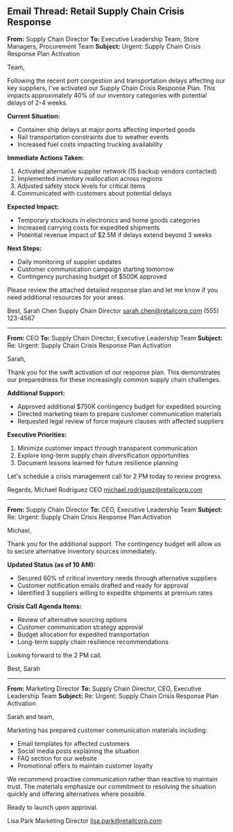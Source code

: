 ## Email Thread: Retail Supply Chain Crisis Response

**From:** Supply Chain Director
**To:** Executive Leadership Team, Store Managers, Procurement Team
**Subject:** Urgent: Supply Chain Crisis Response Plan Activation

Team,

Following the recent port congestion and transportation delays affecting our key suppliers, I've activated our Supply Chain Crisis Response Plan. This impacts approximately 40% of our inventory categories with potential delays of 2-4 weeks.

**Current Situation:**
- Container ship delays at major ports affecting imported goods
- Rail transportation constraints due to weather events
- Increased fuel costs impacting trucking availability

**Immediate Actions Taken:**
1. Activated alternative supplier network (15 backup vendors contacted)
2. Implemented inventory reallocation across regions
3. Adjusted safety stock levels for critical items
4. Communicated with customers about potential delays

**Expected Impact:**
- Temporary stockouts in electronics and home goods categories
- Increased carrying costs for expedited shipments
- Potential revenue impact of $2.5M if delays extend beyond 3 weeks

**Next Steps:**
- Daily monitoring of supplier updates
- Customer communication campaign starting tomorrow
- Contingency purchasing budget of $500K approved

Please review the attached detailed response plan and let me know if you need additional resources for your areas.

Best,
Sarah Chen
Supply Chain Director
sarah.chen@retailcorp.com
(555) 123-4567

---

**From:** CEO
**To:** Supply Chain Director, Executive Leadership Team
**Subject:** Re: Urgent: Supply Chain Crisis Response Plan Activation

Sarah,

Thank you for the swift activation of our response plan. This demonstrates our preparedness for these increasingly common supply chain challenges.

**Additional Support:**
- Approved additional $750K contingency budget for expedited sourcing
- Directed marketing team to prepare customer communication materials
- Requested legal review of force majeure clauses with affected suppliers

**Executive Priorities:**
1. Minimize customer impact through transparent communication
2. Explore long-term supply chain diversification opportunities
3. Document lessons learned for future resilience planning

Let's schedule a crisis management call for 2 PM today to review progress.

Regards,
Michael Rodriguez
CEO
michael.rodriguez@retailcorp.com

---

**From:** Supply Chain Director
**To:** CEO, Executive Leadership Team
**Subject:** Re: Urgent: Supply Chain Crisis Response Plan Activation

Michael,

Thank you for the additional support. The contingency budget will allow us to secure alternative inventory sources immediately.

**Updated Status (as of 10 AM):**
- Secured 60% of critical inventory needs through alternative suppliers
- Customer notification emails drafted and ready for approval
- Identified 3 suppliers willing to expedite shipments at premium rates

**Crisis Call Agenda Items:**
- Review of alternative sourcing options
- Customer communication strategy approval
- Budget allocation for expedited transportation
- Long-term supply chain resilience recommendations

Looking forward to the 2 PM call.

Best,
Sarah

---

**From:** Marketing Director
**To:** Supply Chain Director, CEO, Executive Leadership Team
**Subject:** Re: Urgent: Supply Chain Crisis Response Plan Activation

Sarah and team,

Marketing has prepared customer communication materials including:
- Email templates for affected customers
- Social media posts explaining the situation
- FAQ section for our website
- Promotional offers to maintain customer loyalty

We recommend proactive communication rather than reactive to maintain trust. The materials emphasize our commitment to resolving the situation quickly and offering alternatives where possible.

Ready to launch upon approval.

Lisa Park
Marketing Director
lisa.park@retailcorp.com
